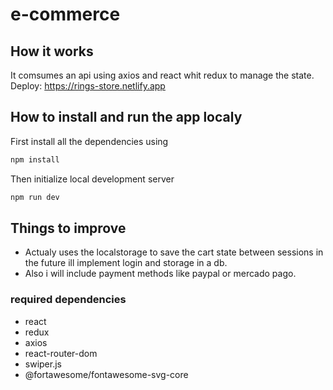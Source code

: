 # e-commerce

## How it works 
It comsumes an api using axios and react whit redux to manage the state.
Deploy: https://rings-store.netlify.app<br/>

## How to install and run the app localy
 First install all the dependencies using
 ```bash
npm install
```
  Then initialize local development server
```bash
npm run dev
```
## Things to improve
- Actualy uses the localstorage to save the cart state between sessions
in the future ill implement login and storage in a db.
- Also i will include payment methods like paypal or mercado pago.

### required dependencies
- react
- redux
- axios
- react-router-dom
- swiper.js
- @fortawesome/fontawesome-svg-core
